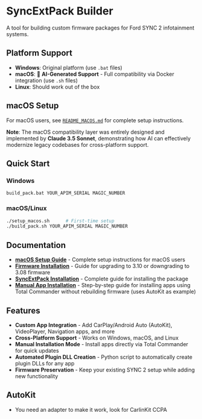 # SyncExtPack Builder

A tool for building custom firmware packages for Ford SYNC 2 infotainment systems.

## Platform Support

- **Windows**: Original platform (use `.bat` files)
- **macOS**: 🤖 **AI-Generated Support** - Full compatibility via Docker integration (use `.sh` files)
- **Linux**: Should work out of the box

## macOS Setup

For macOS users, see [`README_MACOS.md`](README_MACOS.md) for complete setup instructions.

**Note**: The macOS compatibility layer was entirely designed and implemented by **Claude 3.5 Sonnet**, demonstrating how AI can effectively modernize legacy codebases for cross-platform support.

## Quick Start

### Windows
```batch
build_pack.bat YOUR_APIM_SERIAL MAGIC_NUMBER
```

### macOS/Linux
```bash
./setup_macos.sh      # First-time setup
./build_pack.sh YOUR_APIM_SERIAL MAGIC_NUMBER
```

## Documentation

- **[macOS Setup Guide](README_MACOS.md)** - Complete setup instructions for macOS users
- **[Firmware Installation](FIRMWARE_INSTALLATION.md)** - Guide for upgrading to 3.10 or downgrading to 3.08 firmware
- **[SyncExtPack Installation](SYNCEXTPACK_INSTALLATION.md)** - Complete guide for installing the package
- **[Manual App Installation](MANUAL_APP_INSTALLATION.md)** - Step-by-step guide for installing apps using Total Commander without rebuilding firmware (uses AutoKit as example)

## Features

- **Custom App Integration** - Add CarPlay/Android Auto (AutoKit), VideoPlayer, Navigation apps, and more
- **Cross-Platform Support** - Works on Windows, macOS, and Linux
- **Manual Installation Mode** - Install apps directly via Total Commander for quick updates
- **Automated Plugin DLL Creation** - Python script to automatically create plugin DLLs for any app
- **Firmware Preservation** - Keep your existing SYNC 2 setup while adding new functionality

## AutoKit

- You need an adapter to make it work, look for CarlinKit CCPA
